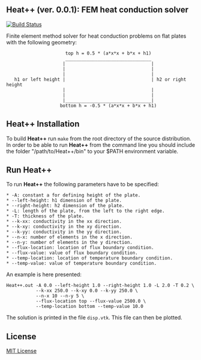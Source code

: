 ## Heat++ (ver. 0.0.1): FEM heat conduction solver

[![Build Status](https://travis-ci.org/seraco/HeatConduction.svg?branch=master)](https://travis-ci.org/seraco/HeatConduction)

Finite element method solver for heat conduction problems on flat plates with
the following geometry:

```
                      top h = 0.5 * (a*x*x + b*x + h1)
                      ________________________________
                     |                                |
                     |                                |
                     |                                |
   h1 or left height |                                | h2 or right height
                     |                                |       
                     |                                |
                     |________________________________|
                    bottom h = -0.5 * (a*x*x + b*x + h1)
```

## Heat++ Installation

To build **Heat++** run `make` from the root directory of the source distribution.
In order to be able to run **Heat++** from the command line you should include the
folder "/path/to/Heat++/bin" to your $PATH environment variable.

## Run **Heat++**

To run **Heat++** the following parameters have to be specified:

    * -A: constant a for defining height of the plate.
    * --left-height: h1 dimension of the plate.
    * --right-height: h2 dimension of the plate.
    * -L: length of the plate, from the left to the right edge.
    * -T: thickness of the plate.
    * --k-xx: conductivity in the xx direction.
    * --k-xy: conductivity in the xy direction.
    * --k-yy: conductivity in the yy direction.
    * --n-x: number of elements in the x direction.
    * --n-y: number of elements in the y direction.
    * --flux-location: location of flux boundary condition.
    * --flux-value: value of flux boundary condition.
    * --temp-location: location of temperature boundary condition.
    * --temp-value: value of temperature boundary condition.

An example is here presented:

```
Heat++.out -A 0.0 --left-height 1.0 --right-height 1.0 -L 2.0 -T 0.2 \
           --k-xx 250.0 --k-xy 0.0 --k-yy 250.0 \
           --n-x 10 --n-y 5 \
           --flux-location top --flux-value 2500.0 \
           --temp-location bottom --temp-value 10.0
```

The solution is printed in the file `disp.vtk`. This file can then be plotted.

## License

[MIT License](LICENSE)
